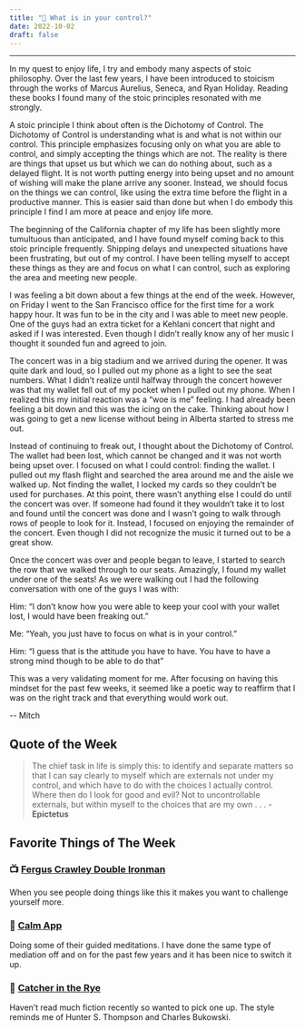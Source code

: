 ```yaml
---
title: "📜 What is in your control?"
date: 2022-10-02
draft: false
---
```


---

In my quest to enjoy life, I try and embody many aspects of stoic philosophy. Over the last few years, I have been introduced to stoicism through the works of Marcus Aurelius, Seneca, and Ryan Holiday. Reading these books I found many of the stoic principles resonated with me strongly.

A stoic principle I think about often is the Dichotomy of Control. The Dichotomy of Control is understanding what is and what is not within our control. This principle emphasizes focusing only on what you are able to control, and simply accepting the things which are not. The reality is there are things that upset us but which we can do nothing about, such as a delayed flight. It is not worth putting energy into being upset and no amount of wishing will make the plane arrive any sooner. Instead, we should focus on the things we can control, like using the extra time before the flight in a productive manner. This is easier said than done but when I do embody this principle I find I am more at peace and enjoy life more.

The beginning of the California chapter of my life has been slightly more tumultuous than anticipated, and I have found myself coming back to this stoic principle frequently. Shipping delays and unexpected situations have been frustrating, but out of my control. I have been telling myself to accept these things as they are and focus on what I can control, such as exploring the area and meeting new people.

I was feeling a bit down about a few things at the end of the week. However, on Friday I went to the San Francisco office for the first time for a work happy hour. It was fun to be in the city and I was able to meet new people. One of the guys had an extra ticket for a Kehlani concert that night and asked if I was interested. Even though I didn’t really know any of her music I thought it sounded fun and agreed to join.

The concert was in a big stadium and we arrived during the opener. It was quite dark and loud, so I pulled out my phone as a light to see the seat numbers. What I didn’t realize until halfway through the concert however was that my wallet fell out of my pocket when I pulled out my phone. When I realized this my initial reaction was a “woe is me” feeling. I had already been feeling a bit down and this was the icing on the cake. Thinking about how I was going to get a new license without being in Alberta started to stress me out.

Instead of continuing to freak out, I thought about the Dichotomy of Control. The wallet had been lost, which cannot be changed and it was not worth being upset over. I focused on what I could control: finding the wallet. I pulled out my flash flight and searched the area around me and the aisle we walked up. Not finding the wallet, I locked my cards so they couldn’t be used for purchases. At this point, there wasn’t anything else I could do until the concert was over. If someone had found it they wouldn’t take it to lost and found until the concert was done and I wasn’t going to walk through rows of people to look for it. Instead, I focused on enjoying the remainder of the concert. Even though I did not recognize the music it turned out to be a great show.

Once the concert was over and people began to leave, I started to search the row that we walked through to our seats. Amazingly, I found my wallet under one of the seats! As we were walking out I had the following conversation with one of the guys I was with:

Him: “I don’t know how you were able to keep your cool with your wallet lost, I would have been freaking out.”

Me: “Yeah, you just have to focus on what is in your control.”

Him: “I guess that is the attitude you have to have. You have to have a strong mind though to be able to do that”

This was a very validating moment for me. After focusing on having this mindset for the past few weeks, it seemed like a poetic way to reaffirm that I was on the right track and that everything would work out.

-- Mitch

## Quote of the Week

> The chief task in life is simply this: to identify and separate matters so that I can say clearly to myself which are externals not under my control, and which have to do with the choices I actually control. Where then do I look for good and evil? Not to uncontrollable externals, but within myself to the choices that are my own . . . - **Epictetus**

## Favorite Things of The Week

### 📺 [Fergus Crawley Double Ironman](https://www.youtube.com/watch?v=5nL_wqeXU7U&t=2525s)

When you see people doing things like this it makes you want to challenge yourself more.

### 🧠 [Calm App](https://www.calm.com/)

Doing some of their guided meditations. I have done the same type of mediation off and on for the past few years and it has been nice to switch it up.

### 📗 [Catcher in the Rye](https://www.goodreads.com/book/show/5107.The_Catcher_in_the_Rye)

Haven’t read much fiction recently so wanted to pick one up. The style reminds me of Hunter S. Thompson and Charles Bukowski.
